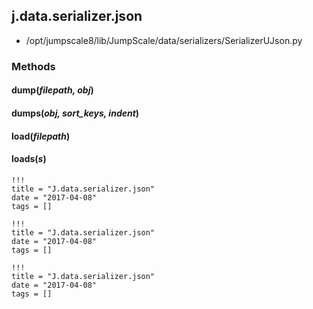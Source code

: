 <!-- toc -->
## j.data.serializer.json

- /opt/jumpscale8/lib/JumpScale/data/serializers/SerializerUJson.py

### Methods

#### dump(*filepath, obj*) 

#### dumps(*obj, sort_keys, indent*) 

#### load(*filepath*) 

#### loads(*s*) 


```
!!!
title = "J.data.serializer.json"
date = "2017-04-08"
tags = []
```

```
!!!
title = "J.data.serializer.json"
date = "2017-04-08"
tags = []
```

```
!!!
title = "J.data.serializer.json"
date = "2017-04-08"
tags = []
```
